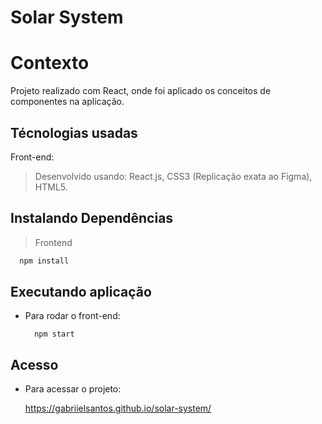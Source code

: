 # Solar System

# Contexto

Projeto realizado com React, onde foi aplicado os conceitos de componentes na aplicação.

## Técnologias usadas

Front-end:
> Desenvolvido usando: React.js, CSS3 (Replicação exata ao Figma), HTML5.


## Instalando Dependências

> Frontend
```bash
  npm install
```

## Executando aplicação

* Para rodar o front-end:

  ```
    npm start
  ```

## Acesso

* Para acessar o projeto:

    https://gabriielsantos.github.io/solar-system/
